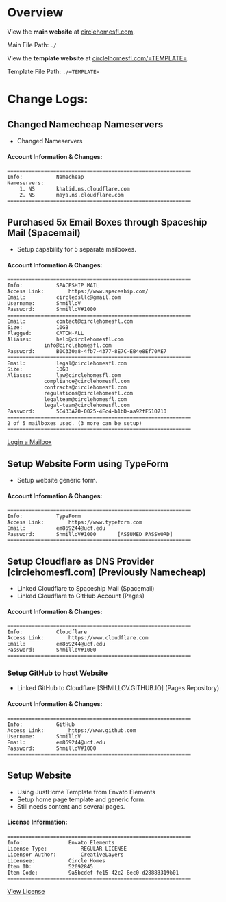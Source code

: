 


# Overview
View the  __main website__ at [circlehomesfl.com](https://circlehomesfl.com).

Main File Path: `./`

View the __template website__ at [circlelhomesfl.com/=TEMPLATE=](https://circlehomesfl.com/=TEMPLATE=/index.html).

Template File Path: `./=TEMPLATE=`

# Change Logs:

## Changed Namecheap Nameservers
 - Changed Nameservers

#### Account Information & Changes:
	============================================================
	Info: 			Namecheap
	Nameservers:
		1. NS		khalid.ns.cloudflare.com
		2. NS		maya.ns.cloudflare.com
	============================================================

## Purchased 5x Email Boxes through Spaceship Mail (Spacemail)
 - Setup capability for 5 separate mailboxes.
#### Account Information & Changes:
	============================================================
	Info: 			SPACESHIP MAIL
	Access Link: 		https://www.spaceship.com/
	Email:			circledsllc@gmail.com
	Username: 		ShmilloV
	Password: 		ShmilloV#1000
	============================================================
	Email:			contact@circlehomesfl.com
	Size:			10GB
	Flagged:		CATCH-ALL
    Aliases:		help@circlehomesfl.com
       			info@circlehomesfl.com
	Password:		B0C330a8-4fb7-4377-8E7C-EB4e8Ef70AE7
	============================================================
	Email:			legal@circlehomesfl.com
	Size:			10GB
	Aliases:		law@circlehomesfl.com
     			compliance@circlehomesfl.com
			 	contracts@circlehomesfl.com
     			regulations@circlehomesfl.com
			 	legalteam@circlehomesfl.com
     			legal-team@circlehomesfl.com
	Password:		5C433A20-0025-4Ec4-b1bD-aa92fF510710
   	============================================================
	2 of 5 mailboxes used. (3 more can be setup)
   	============================================================
[Login a Mailbox](https://www.spacemail.com/login/)
  	

## Setup Website Form using TypeForm
 - Setup website generic form.
#### Account Information & Changes:
	============================================================
	Info:			TypeForm
	Access Link:		https://www.typeform.com
	Email:			em869244@ucf.edu
	Password:		ShmilloV#1000		[ASSUMED PASSWORD]
	============================================================

## Setup Cloudflare as DNS Provider [circlehomesfl.com] (Previously Namecheap)
 - Linked Cloudflare to Spaceship Mail (Spacemail)
 - Linked Cloudflare to GitHub Account (Pages)
#### Account Information & Changes:
	============================================================
	Info:			Cloudflare
	Access Link: 		https://www.cloudflare.com
	Email:			em869244@ucf.edu
	Password:		ShmilloV#1000
	============================================================

### Setup GitHub to host Website
 - Linked GitHub to Cloudflare [SHMILLOV.GITHUB.IO] (Pages Repository)
#### Account Information & Changes:
	============================================================
	Info:			GitHub
	Access Link: 		https://www.github.com
	Username:		ShmilloV
	Email:			em869244@ucf.edu
	Password:		ShmilloV#1000
	============================================================
## Setup Website
 - Using JustHome Template from Envato Elements
 - Setup home page template and generic form.
 - Still needs content and several pages.
#### License Information:
	============================================================
	Info:				Envato Elements
	License Type:			REGULAR LICENSE
	Licensor Author:		CreativeLayers
	Licensee:			Circle Homes
	Item ID:			52092845
	Item Code:			9a5bcdef-fe15-42c2-8ec0-d28883319b01
	============================================================
[View License](https://github.com/ShmilloV/CircleHomes/tree/main?tab=License-1-ov-file)
